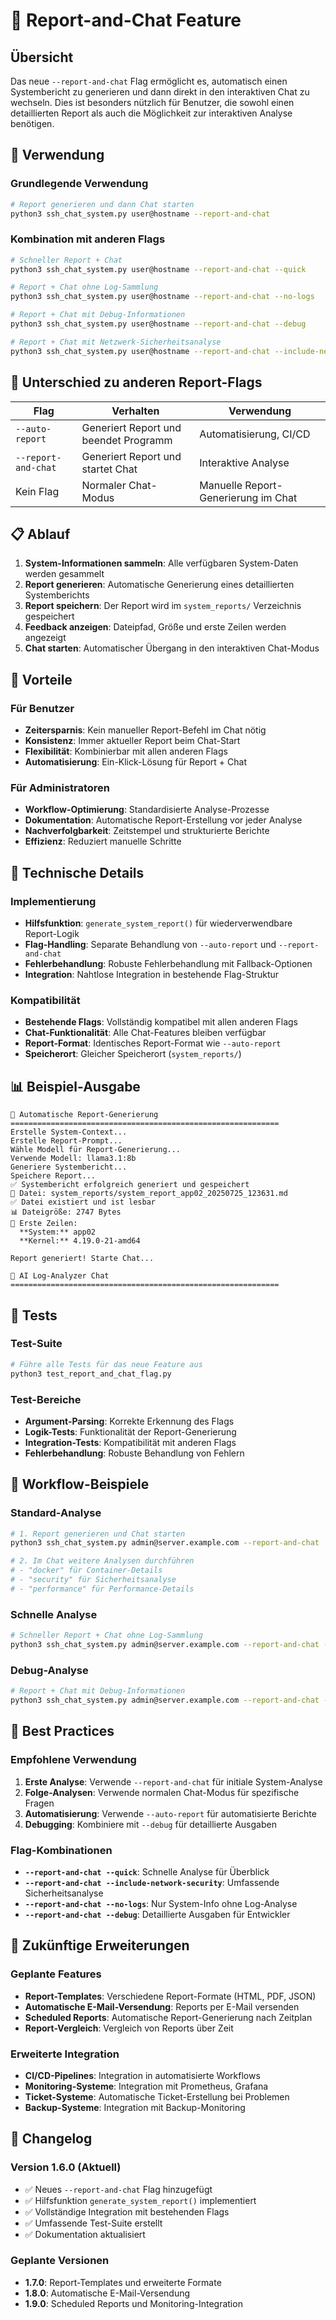 # 📄 Report-and-Chat Feature

## Übersicht

Das neue `--report-and-chat` Flag ermöglicht es, automatisch einen Systembericht zu generieren und dann direkt in den interaktiven Chat zu wechseln. Dies ist besonders nützlich für Benutzer, die sowohl einen detaillierten Report als auch die Möglichkeit zur interaktiven Analyse benötigen.

## 🚀 Verwendung

### Grundlegende Verwendung
```bash
# Report generieren und dann Chat starten
python3 ssh_chat_system.py user@hostname --report-and-chat
```

### Kombination mit anderen Flags
```bash
# Schneller Report + Chat
python3 ssh_chat_system.py user@hostname --report-and-chat --quick

# Report + Chat ohne Log-Sammlung
python3 ssh_chat_system.py user@hostname --report-and-chat --no-logs

# Report + Chat mit Debug-Informationen
python3 ssh_chat_system.py user@hostname --report-and-chat --debug

# Report + Chat mit Netzwerk-Sicherheitsanalyse
python3 ssh_chat_system.py user@hostname --report-and-chat --include-network-security
```

## 🔄 Unterschied zu anderen Report-Flags

| Flag | Verhalten | Verwendung |
|------|-----------|------------|
| `--auto-report` | Generiert Report und beendet Programm | Automatisierung, CI/CD |
| `--report-and-chat` | Generiert Report und startet Chat | Interaktive Analyse |
| Kein Flag | Normaler Chat-Modus | Manuelle Report-Generierung im Chat |

## 📋 Ablauf

1. **System-Informationen sammeln**: Alle verfügbaren System-Daten werden gesammelt
2. **Report generieren**: Automatische Generierung eines detaillierten Systemberichts
3. **Report speichern**: Der Report wird im `system_reports/` Verzeichnis gespeichert
4. **Feedback anzeigen**: Dateipfad, Größe und erste Zeilen werden angezeigt
5. **Chat starten**: Automatischer Übergang in den interaktiven Chat-Modus

## 🎯 Vorteile

### Für Benutzer
- **Zeitersparnis**: Kein manueller Report-Befehl im Chat nötig
- **Konsistenz**: Immer aktueller Report beim Chat-Start
- **Flexibilität**: Kombinierbar mit allen anderen Flags
- **Automatisierung**: Ein-Klick-Lösung für Report + Chat

### Für Administratoren
- **Workflow-Optimierung**: Standardisierte Analyse-Prozesse
- **Dokumentation**: Automatische Report-Erstellung vor jeder Analyse
- **Nachverfolgbarkeit**: Zeitstempel und strukturierte Berichte
- **Effizienz**: Reduziert manuelle Schritte

## 🔧 Technische Details

### Implementierung
- **Hilfsfunktion**: `generate_system_report()` für wiederverwendbare Report-Logik
- **Flag-Handling**: Separate Behandlung von `--auto-report` und `--report-and-chat`
- **Fehlerbehandlung**: Robuste Fehlerbehandlung mit Fallback-Optionen
- **Integration**: Nahtlose Integration in bestehende Flag-Struktur

### Kompatibilität
- **Bestehende Flags**: Vollständig kompatibel mit allen anderen Flags
- **Chat-Funktionalität**: Alle Chat-Features bleiben verfügbar
- **Report-Format**: Identisches Report-Format wie `--auto-report`
- **Speicherort**: Gleicher Speicherort (`system_reports/`)

## 📊 Beispiel-Ausgabe

```
📄 Automatische Report-Generierung
============================================================
Erstelle System-Context...
Erstelle Report-Prompt...
Wähle Modell für Report-Generierung...
Verwende Modell: llama3.1:8b
Generiere Systembericht...
Speichere Report...
✅ Systembericht erfolgreich generiert und gespeichert
📄 Datei: system_reports/system_report_app02_20250725_123631.md
✅ Datei existiert und ist lesbar
📊 Dateigröße: 2747 Bytes
📝 Erste Zeilen:
  **System:** app02
  **Kernel:** 4.19.0-21-amd64

Report generiert! Starte Chat...

🤖 AI Log-Analyzer Chat
============================================================
```

## 🧪 Tests

### Test-Suite
```bash
# Führe alle Tests für das neue Feature aus
python3 test_report_and_chat_flag.py
```

### Test-Bereiche
- **Argument-Parsing**: Korrekte Erkennung des Flags
- **Logik-Tests**: Funktionalität der Report-Generierung
- **Integration-Tests**: Kompatibilität mit anderen Flags
- **Fehlerbehandlung**: Robuste Behandlung von Fehlern

## 🔄 Workflow-Beispiele

### Standard-Analyse
```bash
# 1. Report generieren und Chat starten
python3 ssh_chat_system.py admin@server.example.com --report-and-chat

# 2. Im Chat weitere Analysen durchführen
# - "docker" für Container-Details
# - "security" für Sicherheitsanalyse
# - "performance" für Performance-Details
```

### Schnelle Analyse
```bash
# Schneller Report + Chat ohne Log-Sammlung
python3 ssh_chat_system.py admin@server.example.com --report-and-chat --quick --no-logs
```

### Debug-Analyse
```bash
# Report + Chat mit Debug-Informationen
python3 ssh_chat_system.py admin@server.example.com --report-and-chat --debug
```

## 🎯 Best Practices

### Empfohlene Verwendung
1. **Erste Analyse**: Verwende `--report-and-chat` für initiale System-Analyse
2. **Folge-Analysen**: Verwende normalen Chat-Modus für spezifische Fragen
3. **Automatisierung**: Verwende `--auto-report` für automatisierte Berichte
4. **Debugging**: Kombiniere mit `--debug` für detaillierte Ausgaben

### Flag-Kombinationen
- **`--report-and-chat --quick`**: Schnelle Analyse für Überblick
- **`--report-and-chat --include-network-security`**: Umfassende Sicherheitsanalyse
- **`--report-and-chat --no-logs`**: Nur System-Info ohne Log-Analyse
- **`--report-and-chat --debug`**: Detaillierte Ausgaben für Entwickler

## 🔮 Zukünftige Erweiterungen

### Geplante Features
- **Report-Templates**: Verschiedene Report-Formate (HTML, PDF, JSON)
- **Automatische E-Mail-Versendung**: Reports per E-Mail versenden
- **Scheduled Reports**: Automatische Report-Generierung nach Zeitplan
- **Report-Vergleich**: Vergleich von Reports über Zeit

### Erweiterte Integration
- **CI/CD-Pipelines**: Integration in automatisierte Workflows
- **Monitoring-Systeme**: Integration mit Prometheus, Grafana
- **Ticket-Systeme**: Automatische Ticket-Erstellung bei Problemen
- **Backup-Systeme**: Integration mit Backup-Monitoring

## 📝 Changelog

### Version 1.6.0 (Aktuell)
- ✅ Neues `--report-and-chat` Flag hinzugefügt
- ✅ Hilfsfunktion `generate_system_report()` implementiert
- ✅ Vollständige Integration mit bestehenden Flags
- ✅ Umfassende Test-Suite erstellt
- ✅ Dokumentation aktualisiert

### Geplante Versionen
- **1.7.0**: Report-Templates und erweiterte Formate
- **1.8.0**: Automatische E-Mail-Versendung
- **1.9.0**: Scheduled Reports und Monitoring-Integration 
